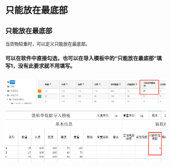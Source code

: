 # 只能放在最底部

## 只能放在最底部

当货物较重时，可以定义只能放在最底部。

### 可以在软件中直接勾选，也可以在导入模板中的“只能放在最底部”填写1，没有此要求就不用填写。

## ![](/.gitbook/assets/4596459import.png)

![](/.gitbook/assets/34C.png)

